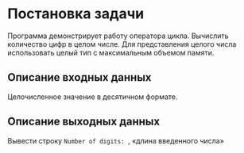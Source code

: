 # Постановка задачи
Программа демонстрирует работу оператора цикла. Вычислить количество цифр в целом числе. Для представления целого числа использовать целый тип с максимальным объемом памяти.

## Описание входных данных
Целочисленное значение в десятичном формате.

## Описание выходных данных
Вывести строку `Number of digits: `, «длина введенного числа» 
